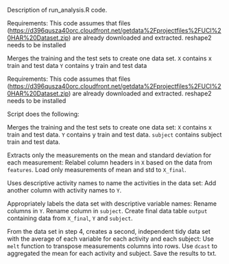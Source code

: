 Description of run_analysis.R code.


Requirements:
This code assumes that files (https://d396qusza40orc.cloudfront.net/getdata%2Fprojectfiles%2FUCI%20HAR%20Dataset.zip) are already downloaded and extracted.
reshape2 needs to be installed
 
Merges the training and the test sets to create one data set.
`X` contains x train and test data
`Y` contains y train and test data

Requirements:
This code assumes that files (https://d396qusza40orc.cloudfront.net/getdata%2Fprojectfiles%2FUCI%20HAR%20Dataset.zip) are already downloaded and extracted.
reshape2 needs to be installed
 

Script does the following:

Merges the training and the test sets to create one data set:
`X` contains x train and test data.
`Y` contains y train and test data.
`subject` contains subject train and test data.


Extracts only the measurements on the mean and standard deviation for each measurement: 
Relabel column headers in `X` based on the data from `features`.
Load only measurements of mean and std to `X_final`.

Uses descriptive activity names to name the activities in the data set:
Add another column with activity names to `Y`.


Appropriately labels the data set with descriptive variable names:
Rename columns in `Y`.
Rename column in `subject`.
Create final data table `output` containing data from `X_final`, `Y` and `subject`.

From the data set in step 4, creates a second, independent tidy data set with the average of each variable for each activity and each subject:
Use `melt` function to transpose measurements columns into rows.
Use `dcast` to aggregated the mean for each activity and subject.
Save the results to txt.

